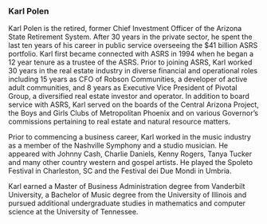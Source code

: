 ### Karl Polen

Karl Polen is the retired, former Chief Investment Officer of the Arizona State Retirement System.  After 30 years in the private sector, he spent the last ten years of his career in public service overseeing the \$41 billion ASRS portfolio. Karl first became connected with ASRS in 1994 when he began a 12 year tenure as a trustee of the ASRS. Prior to joining ASRS, Karl worked 30 years in the real estate industry in diverse financial and operational roles including 15 years as CFO of Robson Communities, a developer of active adult communities, and 8 years as Executive Vice President of Pivotal Group, a diversified real estate investor and operator. In addition to board service with ASRS, Karl served on the boards of the Central Arizona Project, the Boys and Girls Clubs of Metropolitan Phoenix and on various Governor’s commissions pertaining to real estate and natural resource matters. 

Prior to commencing a business career, Karl worked in the music industry as a member of the Nashville Symphony and a studio musician.  He appeared with Johnny Cash, Charlie Daniels, Kenny Rogers, Tanya Tucker and many other country western and gospel artists.  He played the Spoleto Festival in Charleston, SC and the Festival dei Due Mondi in Umbria.

Karl earned a Master of Business Administration degree from Vanderbilt University, a Bachelor of Music degree from the University of Illinois and pursued additional undergraduate studies in mathematics and computer science at the University of Tennessee.